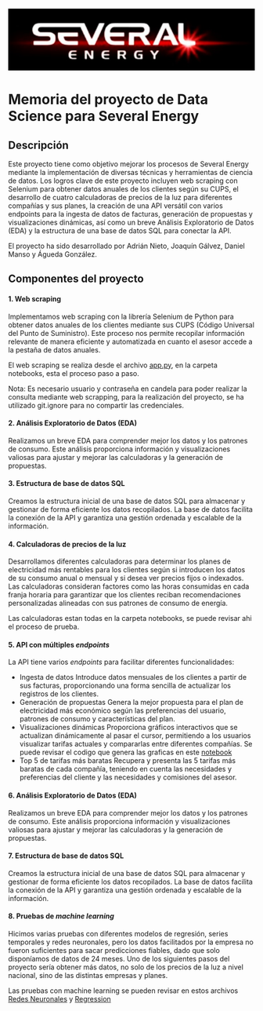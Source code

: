 ![img](several.jpg)
# Memoria del proyecto de Data Science para Several Energy

## Descripción
Este proyecto tiene como objetivo mejorar los procesos de Several Energy mediante la implementación de diversas técnicas y herramientas de ciencia de datos. Los logros clave de este proyecto incluyen web scraping con Selenium para obtener datos anuales de los clientes según su CUPS, el desarrollo de cuatro calculadoras de precios de la luz para diferentes compañías y sus planes, la creación de una API versátil con varios endpoints para la ingesta de datos de facturas, generación de propuestas y visualizaciones dinámicas, así como un breve Análisis Exploratorio de Datos (EDA) y la estructura de una base de datos SQL para conectar la API.

El proyecto ha sido desarrollado por Adrián Nieto, Joaquín Gálvez, Daniel Manso y Águeda González.

## Componentes del proyecto
#### 1. Web scraping
Implementamos web scraping con la librería Selenium de Python para obtener datos anuales de los clientes mediante sus CUPS (Código Universal del Punto de Suministro). Este proceso nos permite recopilar información relevante de manera eficiente y automatizada en cuanto el asesor accede a la pestaña de datos anuales.

El web scraping se realiza desde el archivo [app.py](scripts/app.py), en la carpeta notebooks, esta el proceso paso a paso.

Nota: Es necesario usuario y contraseña en candela para poder realizar la consulta mediante web scrapping, para la realización del proyecto, se ha utilizado git.ignore para no compartir las credenciales.

#### 2. Análisis Exploratorio de Datos (EDA)
Realizamos un breve EDA para comprender mejor los datos y los patrones de consumo. Este análisis proporciona información y visualizaciones valiosas para ajustar y mejorar las calculadoras y la generación de propuestas.

#### 3. Estructura de base de datos SQL
Creamos la estructura inicial de una base de datos SQL para almacenar y gestionar de forma eficiente los datos recopilados. La base de datos facilita la conexión de la API y garantiza una gestión ordenada y escalable de la información.

#### 4. Calculadoras de precios de la luz
Desarrollamos diferentes calculadoras para determinar los planes de electricidad más rentables para los clientes según si introducen los datos de su consumo anual o mensual y si desea ver precios fijos o indexados. Las calculadoras consideran factores como las horas consumidas en cada franja horaria para garantizar que los clientes reciban recomendaciones personalizadas alineadas con sus patrones de consumo de energía.

Las calculadoras estan todas en la carpeta notebooks, se puede revisar ahi el proceso de prueba.

#### 5. API con múltiples *endpoints*
La API tiene varios *endpoints* para facilitar diferentes funcionalidades:

- Ingesta de datos
Introduce datos mensuales de los clientes a partir de sus facturas, proporcionando una forma sencilla de actualizar los registros de los clientes.
- Generación de propuestas
Genera la mejor propuesta para el plan de electricidad más económico según las preferencias del usuario, patrones de consumo y características del plan.
- Visualizaciones dinámicas
Proporciona gráficos interactivos que se actualizan dinámicamente al pasar el cursor, permitiendo a los usuarios visualizar tarifas actuales y compararlas entre diferentes compañías.
Se puede revisar el codigo que genera las graficas en este [notebook](visualizations/plots.ipynb)
- Top 5 de tarifas más baratas
Recupera y presenta las 5 tarifas más baratas de cada compañía, teniendo en cuenta las necesidades y preferencias del cliente y las necesidades y comisiones del asesor.
#### 6. Análisis Exploratorio de Datos (EDA)
Realizamos un breve EDA para comprender mejor los datos y los patrones de consumo. Este análisis proporciona información y visualizaciones valiosas para ajustar y mejorar las calculadoras y la generación de propuestas.

#### 7. Estructura de base de datos SQL
Creamos la estructura inicial de una base de datos SQL para almacenar y gestionar de forma eficiente los datos recopilados. La base de datos facilita la conexión de la API y garantiza una gestión ordenada y escalable de la información.
#### 8. Pruebas de *machine learning*
Hicimos varias pruebas con diferentes modelos de regresión, series temporales y redes neuronales, pero los datos facilitados por la empresa no fueron suficientes para sacar predicciones fiables, dado que solo disponíamos de datos de 24 meses. Uno de los siguientes pasos del proyecto sería obtener más datos, no solo de los precios de la luz a nivel nacional, sino de las distintas empresas y planes.

Las pruebas con machine learning se pueden revisar en estos archivos [Redes Neuronales](notebooks/05_ML_RRNN_dffiltrados.ipynb) y [Regression](notebooks/05_ML_Regressiones.ipynb)
